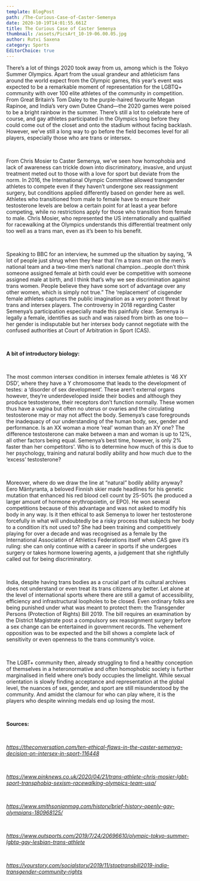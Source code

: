```yaml
---
template: BlogPost
path: /The-Curious-Case-of-Caster-Semenya
date: 2020-10-19T14:01:55.661Z
title: The Curious Case of Caster Semenya
thumbnail: /assets/PicsArt_10-19-06.00.05.jpg
author: Rutvi Saxena
category: Sports
EditorChoice: true
---
```

There’s a lot of things 2020 took away from us, among which is the Tokyo Summer Olympics. Apart from the usual grandeur and athleticism fans around the world expect from the Olympic games, this year’s event was expected to be a remarkable moment of representation for the LGBTQ+ community with over 100 elite athletes of the community in competition. From Great Britain’s Tom Daley to the purple-haired favourite Megan Rapinoe, and India’s very own Dutee Chand—the 2020 games were poised to be a bright rainbow in the summer. There’s still a lot to celebrate here of course, and gay athletes participated in the Olympics long before they could come out of the closet and onto the stadium without facing backlash. However, we’ve still a long way to go before the field becomes level for all players, especially those who are trans or intersex.

<br>

From Chris Mosier to Caster Semenya, we’ve seen how homophobia and lack of awareness can trickle down into discriminatory, invasive, and unjust treatment meted out to those with a love for sport but deviate from the norm. In 2016, the International Olympic Committee allowed transgender athletes to compete even if they haven’t undergone sex reassignment surgery, but conditions applied differently based on gender here as well. Athletes who transitioned from male to female have to ensure their testosterone levels are below a certain point for at least a year before competing, while no restrictions apply for those who transition from female to male. Chris Mosier, who represented the US internationally and qualified for racewalking at the Olympics understands this differential treatment only too well as a trans man, even as it’s been to his benefit.

<br>

Speaking to BBC for an interview, he summed up the situation by saying, “A lot of people just shrug when they hear that I’m a trans man on the men’s national team and a two-time men’s national champion...people don’t think someone assigned female at birth could ever be competitive with someone assigned male at birth, and I think that’s why we see discrimination against trans women. People believe they have some sort of advantage over any other women, which is simply not true.” The ‘replacement’ of cisgender female athletes captures the public imagination as a very potent threat by trans and intersex players. The controversy in 2018 regarding Caster Semenya’s participation especially made this painfully clear. Semenya is legally a female, identifies as such and was raised from birth as one too—her gender is indisputable but her intersex body cannot negotiate with the confused authorities at Court of Arbitration in Sport (CAS).

<br>

**A bit of introductory biology:**

<br>

The most common intersex condition in intersex female athletes is ‘46 XY DSD’, where they have a Y chromosome that leads to the development of testes: a ‘disorder of sex development’. These aren’t external organs however, they’re underdeveloped inside their bodies and although they produce testosterone, their receptors don’t function normally. These women thus have a vagina but often no uterus or ovaries and the circulating testosterone may or may not affect the body. Semenya’s case foregrounds the inadequacy of our understanding of the human body, sex, gender and performance. Is an XX woman a more ‘real’ woman than an XY one? The difference testosterone can make between a man and woman is up to 12%, all other factors being equal. Semenya’s best time, however, is only 2% faster than her competitors'. Who is to determine how much of this is due to her psychology, training and natural bodily ability and how much due to the ‘excess’ testosterone?

<br>

Moreover, where do we draw the line at “natural” bodily ability anyway? Eero Mäntyranta, a beloved Finnish skier made headlines for his genetic mutation that enhanced his red blood cell count by 25-50% (he produced a larger amount of hormone erythropoietin, or EPO). He won several competitions because of this advantage and was not asked to modify his body in any way. Is it then ethical to ask Semenya to lower her testosterone forcefully in what will undoubtedly be a risky process that subjects her body to a condition it’s not used to? She had been training and competitively playing for over a decade and was recognised as a female by the International Association of Athletics Federations itself when CAS gave it’s ruling: she can only continue with a career in sports if she undergoes surgery or takes hormone lowering agents, a judgement that she rightfully called out for being discriminatory.

<br>

India, despite having trans bodies as a crucial part of its cultural archives does not understand or even treat its trans citizens any better. Let alone at the level of international sports where there are still a gamut of accessibility, efficiency and infrastructural loopholes to be closed. Even ordinary folks are being punished under what was meant to protect them: the Transgender Persons (Protection of Rights) Bill 2019. The bill requires an examination by the District Magistrate post a compulsory sex reassignment surgery before a sex change can be entertained in government records. The vehement opposition was to be expected and the bill shows a complete lack of sensitivity or even openness to the trans community’s voice.

<br>

The LGBT+ community then, already struggling to find a healthy conception of themselves in a heteronormative and often homophobic society is further marginalised in field where one’s body occupies the limelight. While sexual orientation is slowly finding acceptance and representation at the global level, the nuances of sex, gender, and sport are still misunderstood by the community. And amidst the clamour for who can play where, it is the players who despite winning medals end up losing the most.

<br>

**Sources:**

<br>

*<https://theconversation.com/ten-ethical-flaws-in-the-caster-semenya-decision-on-intersex-in-sport-116448>*

<br>

*<https://www.pinknews.co.uk/2020/04/21/trans-athlete-chris-mosier-lgbt-sport-transphobia-sexism-racewalking-olympics-team-usa/>*

<br>

*<https://www.smithsonianmag.com/history/brief-history-openly-gay-olympians-180968125/>*

<br>

*<https://www.outsports.com/2019/7/24/20696610/olympic-tokyo-summer-lgbtq-gay-lesbian-trans-athlete>*

<br>

*https://yourstory.com/socialstory/2019/11/stoptransbill2019-india-transgender-community-rights*
